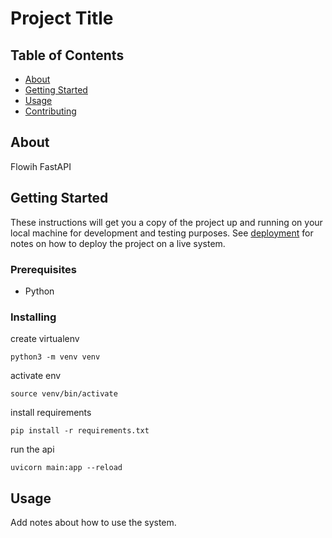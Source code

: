 # Project Title

## Table of Contents

- [About](#about)
- [Getting Started](#getting_started)
- [Usage](#usage)
- [Contributing](../CONTRIBUTING.md)

## About <a name = "about"></a>

Flowih FastAPI

## Getting Started <a name = "getting_started"></a>

These instructions will get you a copy of the project up and running on your local machine for development and testing purposes. See [deployment](#deployment) for notes on how to deploy the project on a live system.

### Prerequisites

 - Python

### Installing


create virtualenv
```
python3 -m venv venv
```

activate env

```
source venv/bin/activate
```

install requirements

```
pip install -r requirements.txt
```

run the api
```
uvicorn main:app --reload
```



## Usage <a name = "usage"></a>

Add notes about how to use the system.
